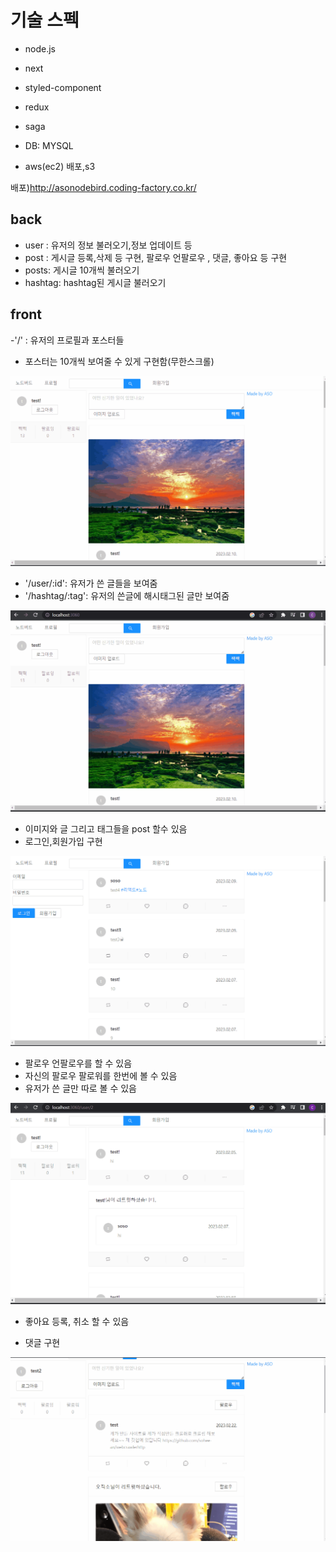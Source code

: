 

# 기술 스펙

- node.js
- next
- styled-component
- redux
- saga


- DB: MYSQL
- aws(ec2) 배포,s3

배포)http://asonodebird.coding-factory.co.kr/

## back

- user : 유저의 정보 불러오기,정보 업데이트 등
- post : 게시글 등록,삭제 등 구현, 팔로우 언팔로우 , 댓글, 좋아요 등 구현
- posts: 게시글 10개씩 불러오기
- hashtag: hashtag된 게시글 불러오기

## front

-'/' : 유저의 프로필과 포스터들

- 포스터는 10개씩 보여줄 수 있게 구현함(무한스크롤)

![](nodebirdfollow.gif)

- '/user/:id': 유저가 쓴 글들을 보여줌
- '/hashtag/:tag': 유저의 쓴글에 해시태그된 글만 보여줌

![](nodebirdhash.gif)

- 이미지와 글 그리고 태그들을 post 할수 있음
- 로그인,회원가입 구현

![](nodebirdmain.gif)

- 팔로우 언팔로우를 할 수 있음
- 자신의 팔로우 팔로워를 한번에 볼 수 있음
- 유저가 쓴 글만 따로 볼 수 있음

![](nodebirdprofile.gif)

- 좋아요 등록, 취소 할 수 있음

- 댓글 구현

![](nodebirlike.gif)
